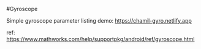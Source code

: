 #Gyroscope

Simple gyroscope parameter listing
demo: https://chamil-gyro.netlify.app

ref: https://www.mathworks.com/help/supportpkg/android/ref/gyroscope.html
